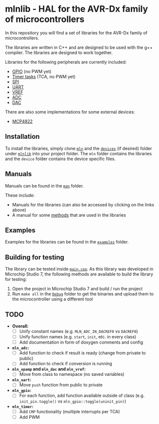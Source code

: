 # mlnlib - HAL for the AVR-Dx family of microcontrollers

In this repository you will find a set of libraries for the AVR-Dx family of microcontrollers.

The libraries are written in C++ and are designed to be used with the g++ compiler. The libraries are designed to work together.

Libraries for the following peripherals are currently included:

* [GPIO](mlnlib/mln/mln_gpio.h) (no PWM yet)
* [Timer tasks](mlnlib/mln/mln_timer.h) (TCA, no PWM yet)
* [SPI](mlnlib/mln/mln_spi.h)
* [UART](mlnlib/mln/mln_uart.h)
* [VREF](mlnlib/mln/mln_vref.h)
* [ADC](mlnlib/mln/mln_adc.h)
* [DAC](mlnlib/mln/mln_dac.h)

There are also some implementations for some external devices:

* [MCP4822](mlnlib/devices/mcp4822.h)

## Installation

To install the libraries, simply clone [`mln`](mlnlib/mln) and the [`devices`](mlnlib/devices) (if desired) folder under [`mlnlib`](mlnlib) into your project folder. The `mln` folder contains the libraries and the `device` folder contains the device specific files.

## Manuals

Manuals can be found in the [`man`](man) folder.

These include:

* Manuals for the libraries (can also be accessed by clicking on the links above)
* A manual for some [methods](man/methods.md) that are used in the libraries

## Examples

Examples for the libraries can be found in the [`examples`](examples) folder.

## Building for testing

The library can be tested inside [`main.cpp`](mlnlib/main.cpp). As this library was developed in Microchip Studio 7, the following methods are available to build the library for testing:

1. Open the project in Microchip Studio 7 and build / run the project
2. Run `make all` in the [`Debug`](mlnlib/Debug) folder to get the binaries and upload them to the microcontroller using a different tool

## TODO

- **Overall:**
  - [ ] Unify constant names (e.g. `MLN_ADC_IN_DACREF0` vs `DACREF0`)
  - [ ] Unify function names (e.g. `start`, `init`, etc. in every class)
  - [ ] Add documentation in form of doxygen comments and config
- **`mln_adc`:**
  - [ ] Add function to check if result is ready (change from private to public)
  - [ ] Add function to check if conversion is running
- **`mln_opamp` and `mln_dac` and `mln_vref`:**
  - [ ] Move from class to namespace (no saved variables)
- **`mln_uart`:**
  - [ ] Move `push` function from public to private
- **`mln_gpio`:**
  - [ ] For each function, add function available outside of class (e.g. `init_pin.toggle()` vs `mln_gpio::toggle(uninit_pin)`)
- **`mln_timer`:**
  - [ ] Add `CMP` functionality (multiple interrupts per TCA)
  - [ ] Add PWM
